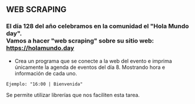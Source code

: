 ## WEB SCRAPING

### El día 128 del año celebramos en la comunidad el "Hola Mundo day".<br>Vamos a hacer "web scraping" sobre su sitio web: https://holamundo.day

- Crea un programa que se conecte a la web del evento e imprima únicamente la agenda de eventos del día 8. Mostrando
  hora e información de cada uno.

```
Ejemplo: "16:00 | Bienvenida"
```

Se permite utilizar librerías que nos faciliten esta tarea.